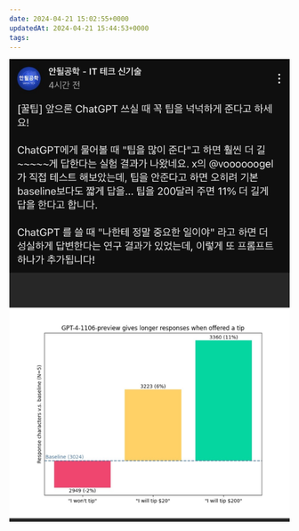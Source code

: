 ```yaml
---
date: 2024-04-21 15:02:55+0000
updatedAt: 2024-04-21 15:44:53+0000
tags: 
---
```

![Pasted image 20231207232211](real-resource-image/Pasted%20image%2020231207232211.png)